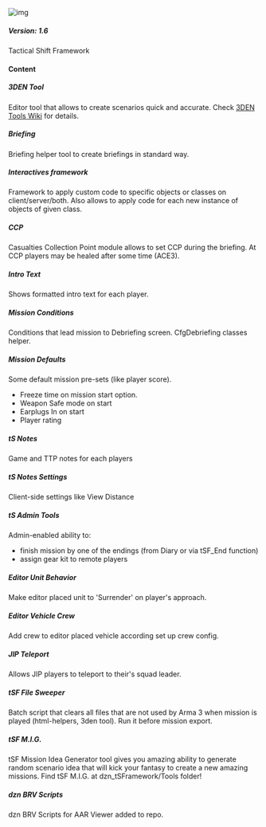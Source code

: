 ![img](https://pp.vk.me/c626518/v626518864/33a4a/EjkPsGFC9AA.jpg)
##### Version: 1.6
Tactical Shift Framework

#### Content
##### 3DEN Tool
Editor tool that allows to create scenarios quick and accurate. Check [3DEN Tools Wiki](https://github.com/10Dozen/dzn_tSFramework/wiki/3DEN-Tools) for details.

##### Briefing
Briefing helper tool to create briefings in standard way.

##### Interactives framework
Framework to apply custom code to specific objects or classes on client/server/both. Also allows to apply code for each new instance of objects of given class.

##### CCP
Casualties Collection Point module allows to set CCP during the briefing. At CCP players may be healed after some time (ACE3). 

##### Intro Text
Shows formatted intro text for each player.

##### Mission Conditions
Conditions that lead mission to Debriefing screen. CfgDebriefing classes helper.

##### Mission Defaults
Some default mission pre-sets (like player score).
- Freeze time on mission start option.
- Weapon Safe mode on start
- Earplugs In on start
- Player rating

##### tS Notes
Game and TTP notes for each players

##### tS Notes Settings
Client-side settings like View Distance

##### tS Admin Tools
Admin-enabled ability to:
- finish mission by one of the endings (from Diary or via tSF_End function)
- assign gear kit to remote players

##### Editor Unit Behavior
Make editor placed unit to 'Surrender' on player's approach.

##### Editor Vehicle Crew
Add crew to editor placed vehicle according set up crew config.

##### JIP Teleport
Allows JIP players to teleport to their's squad leader.

##### tSF File Sweeper
Batch script that clears all files that are not used by Arma 3 when mission is played (html-helpers, 3den tool). Run it before mission export.

##### tSF M.I.G.
tSF Mission Idea Generator tool gives you amazing ability to generate random scenario idea that will kick your fantasy to create a new amazing missions. Find tSF M.I.G. at dzn_tSFramework/Tools folder!

##### dzn BRV Scripts
dzn BRV Scripts for AAR Viewer added to repo.
